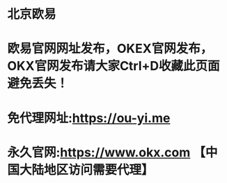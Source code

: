 # 北京欧易
# 欧易官网网址发布，OKEX官网发布，OKX官网发布请大家Ctrl+D收藏此页面避免丢失！


# 免代理网址:https://ou-yi.me


# 永久官网:https://www.okx.com 【中国大陆地区访问需要代理】
